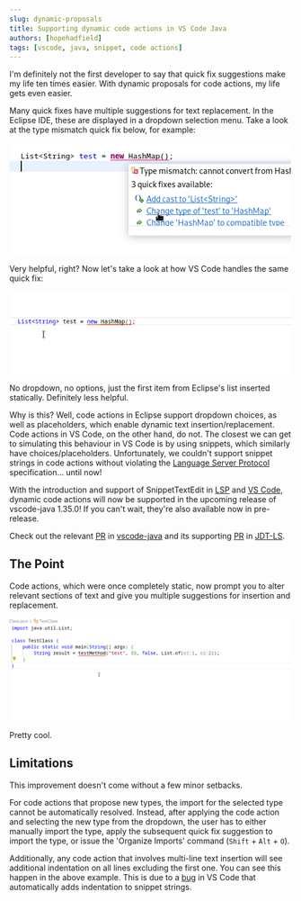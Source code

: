 ```yaml
---
slug: dynamic-proposals
title: Supporting dynamic code actions in VS Code Java
authors: [hopehadfield]
tags: [vscode, java, snippet, code actions]
---
```


I'm definitely not the first developer to say that quick fix suggestions make my life ten times easier. With dynamic proposals for code actions, my life gets even easier.

Many quick fixes have multiple suggestions for text replacement. In the Eclipse IDE, these are displayed in a dropdown selection menu. Take a look at the type mismatch quick fix below, for example:

![Example of linked proposal in Eclipse](./assets/dynamic-proposals/linked-proposal-eclipse.gif)

Very helpful, right? Now let's take a look at how VS Code handles the same quick fix:

![Example of old proposal in VS Code](./assets/dynamic-proposals/old-vscode-proposal.gif)

No dropdown, no options, just the first item from Eclipse's list inserted statically. Definitely less helpful.

Why is this? Well, code actions in Eclipse support dropdown choices, as well as placeholders, which enable dynamic text insertion/replacement. Code actions in VS Code, on the other hand, do not. The closest we can get to simulating this behaviour in VS Code is by using snippets, which similarly have choices/placeholders. Unfortunately, we couldn't support snippet strings in code actions without violating the [Language Server Protocol](https://microsoft.github.io/language-server-protocol/) specification... until now!

With the introduction and support of SnippetTextEdit in [LSP](https://microsoft.github.io/language-server-protocol/specifications/lsp/3.18/specification/#snippetTextEdit) and [VS Code](https://code.visualstudio.com/api/references/vscode-api#SnippetTextEdit), dynamic code actions will now be supported in the upcoming release of vscode-java 1.35.0! If you can't wait, they're also available now in pre-release.

Check out the relevant [PR](https://github.com/redhat-developer/vscode-java/pull/3730) in [vscode-java](https://github.com/redhat-developer/vscode-java) and its supporting [PR](https://github.com/eclipse-jdtls/eclipse.jdt.ls/pull/3229) in [JDT-LS](https://github.com/eclipse-jdtls/eclipse.jdt.ls).

## The Point

Code actions, which were once completely static, now prompt you to alter relevant sections of text and give you multiple suggestions for insertion and replacement.

![Example of dynamic proposal in VS Code](./assets/dynamic-proposals/dynamic-proposal-vscode.gif)

Pretty cool.

## Limitations

This improvement doesn't come without a few minor setbacks. 

For code actions that propose new types, the import for the selected type cannot be automatically resolved. Instead, after applying the code action and selecting the new type from the dropdown, the user has to either manually import the type, apply the subsequent quick fix suggestion to import the type, or issue the 'Organize Imports' command (`Shift` + `Alt` + `O`). 

Additionally, any code action that involves multi-line text insertion will see additional indentation on all lines excluding the first one. You can see this happen in the above example. This is due to a [bug](https://github.com/microsoft/vscode/issues/63129) in VS Code that automatically adds indentation to snippet strings.
